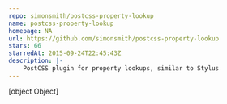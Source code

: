 ```yaml
---
repo: simonsmith/postcss-property-lookup
name: postcss-property-lookup
homepage: NA
url: https://github.com/simonsmith/postcss-property-lookup
stars: 66
starredAt: 2015-09-24T22:45:43Z
description: |-
    PostCSS plugin for property lookups, similar to Stylus
---
```


[object Object]
